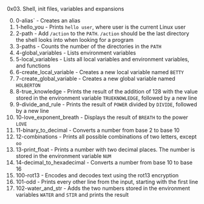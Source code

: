 0x03. Shell, init files, variables and expansions

0. 0-alias` - Creates an alias 
1. 1-hello_you - Prints `hello user`, where user is the current Linux user 
2. 2-path - Add `/action` to the `PATH`. `/action` should be the last directory the shell looks into when looking for a program 
3. 3-paths - Counts the number of the directories in the `PATH` 
4. 4-global_variables - Lists environment variables 
5. 5-local_variables - Lists all local variables and environment variables, and functions 
6. 6-create_local_variable - Creates a new local variable named `BETTY` 
7. 7-create_global_variable - Creates a new global variable named `HOLBERTON` 
8. 8-true_knowledge - Prints the result of the addition of 128 with the value stored in the environment variable `TRUEKNOWLEDGE`, followed by a new line 
9. 9-divide_and_rule - Prints the result of `POWER` divided by `DIVIDE`, followed by a new line 		
10. 10-love_exponent_breath - Displays the result of `BREATH` to the power `LOVE` 
11. 11-binary_to_decimal - Converts a number from base 2 to base 10
12. 12-combinations - Prints all possible combinations of two letters, except `oo`
13. 13-print_float - Prints a number with two decimal places. The number is stored in the environment variable `NUM`
14. 14-decimal_to_hexadecimal - Converts a number from base 10 to base 16 
15. 100-rot13 - Encodes and decodes text using the rot13 encryption 
16. 101-odd - Prints every other line from the input, starting with the first line 		
17. 102-water_and_str -  Adds the two numbers stored in the environment variables `WATER` and `STIR` and prints the result
